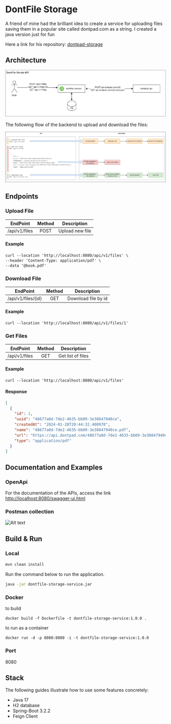# DontFile Storage

A friend of mine had the brilliant idea to create a service for uploading files saving them in a popular site called dontpad.com as a string. I created a java version just for fun

Here a link for his repository:
[dontpad-storage](https://github.com/publi0/dontpad-storage)

## Architecture
![Alt text](_assets/dontfile-storate-architecture.png?raw=true "DontFile Storage Architecture")

The following flow of the backend to upload and download the files:

![Alt text](_assets/dontfile-storate-api-flow.png?raw=true "DontFile API Flow")

## Endpoints

### Upload File

| EndPoint       | Method | Description      |
|----------------|:------:|------------------|
| /api/v1/files  |  POST  | Upload new file  |

#### Example
````shell
curl --location 'http://localhost:8080/api/v1/files' \
--header 'Content-Type: application/pdf' \
--data '@book.pdf'
````
### Download File

| EndPoint           | Method | Description         |
|--------------------|:------:|---------------------|
| /api/v1/files/{id} |  GET   | Download file by id |

#### Example
````shell
curl --location 'http://localhost:8080/api/v1/files/1'
````

### Get Files

| EndPoint      | Method | Description       |
|---------------|:------:|-------------------|
| /api/v1/files |  GET   | Get list of files |

#### Example
````shell
curl --location 'http://localhost:8080/api/v1/files'
````

#### Response
````json
[
  {
    "id": 1,
    "uuid": "48677a0d-7de2-4635-bb09-3e30847940ce",
    "createdAt": "2024-01-28T20:44:32.400978",
    "name": "48677a0d-7de2-4635-bb09-3e30847940ce.pdf",
    "url": "https://api.dontpad.com/48677a0d-7de2-4635-bb09-3e30847940ce",
    "type": "application/pdf"
  }
]
````

## Documentation and Examples

### OpenApi

For the documentation of the APIs, access the link
[http://localhost:8080/swagger-ui.html](http://localhost:8080/swagger-ui.html)

### Postman collection

![Alt text](_assets/postman-collection-folder.png?raw=true "Postman collection folder")


## Build & Run

### Local

```bash
mvn clean install
```
Run the command below to run the application.
```bash
java -jar dontfile-storage-service.jar
```

### Docker

to build
```
docker build -f Dockerfile -t dontfile-storage-service:1.0.0 .
```

to run as a container
```
docker run -d -p 8080:8080 -i -t dontfile-storage-service:1.0.0
```
### Port

8080

## Stack

The following guides illustrate how to use some features concretely:

- Java 17
- H2 database
- Spring-Boot 3.2.2
- Feign Client

